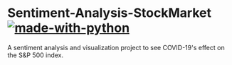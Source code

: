 # Sentiment-Analysis-StockMarket  [![made-with-python](https://img.shields.io/badge/Made%20with-Python-1f425f.svg)](https://www.python.org/)<br>
A sentiment analysis and visualization project to see COVID-19's effect on the S&amp;P 500 index.
